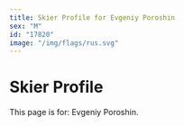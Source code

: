```yaml
---
title: Skier Profile for Evgeniy Poroshin
sex: "M"
id: "17820"
image: "/img/flags/rus.svg" 
---
```


# Skier Profile

This page is for: Evgeniy Poroshin.
    